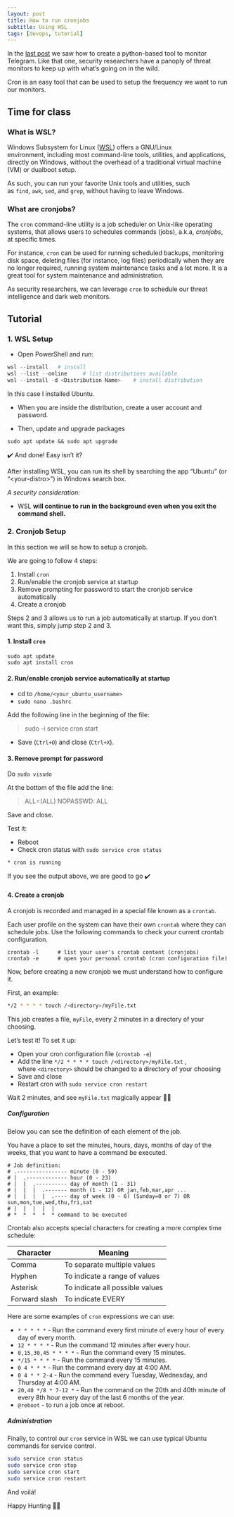 ```yaml
---
layout: post
title: How to run cronjobs
subtitle: Using WSL
tags: [devops, tutorial]
---
```


In the [last post](https://olgacarvalho.github.io/2023-08-04-how-to-monitor-telegram/) we saw how to create a python-based tool to monitor Telegram. Like that one, security researchers have a panoply of threat monitors to keep up with what’s going on in the wild.

Cron is an easy tool that can be used to setup the frequency we want to run our monitors.

  

## Time for class

### What is WSL?

Windows Subsystem for Linux ([WSL](https://learn.microsoft.com/en-us/windows/wsl/about "https://learn.microsoft.com/en-us/windows/wsl/about")) offers a GNU/Linux environment, including most command-line tools, utilities, and applications, directly on Windows, without the overhead of a traditional virtual machine (VM) or dualboot setup.  

As such, you can run your favorite Unix tools and utilities, such as `find`, `awk`, `sed`, and `grep`, without having to leave Windows.

  

### What are cronjobs?

The `cron` command-line utility is a job scheduler on Unix-like operating systems, that allows users to schedules commands (jobs), a.k.a, _cronjobs_, at specific times.  

For instance, `cron` can be used for running scheduled backups, monitoring disk space, deleting files (for instance, log files) periodically when they are no longer required, running system maintenance tasks and a lot more. It is a great tool for system maintenance and administration.

  

As security researchers, we can leverage `cron` to schedule our threat intelligence and dark web monitors.

  

  

## Tutorial

### 1\. WSL Setup

* Open PowerShell and run:

```powershell
wsl --install   # install
wsl --list --online     # list distributions available
wsl --install -d <Distribution Name>    # install distribution
```

In this case I installed Ubuntu.


* When you are inside the distribution, create a user account and password.


* Then, update and upgrade packages

```
sudo apt update && sudo apt upgrade
```

  

✔️ And done! Easy isn’t it?

  

After installing WSL, you can run its shell by searching the app “Ubuntu” (or “\<your-distro>”) in Windows search box.

  

_A security consideration:_

- WSL **will continue to run in the background even when you exit the command shell.**

  

  

### 2\. Cronjob Setup

In this section we will se how to setup a cronjob. 

  

We are going to follow 4 steps:

1. Install `cron`
2. Run/enable the cronjob service at startup
3. Remove prompting for password to start the cronjob service automatically
4. Create a cronjob

  

Steps 2 and 3 allows us to run a job automatically at startup. If you don’t want this, simply jump step 2 and 3.

  

  

#### 1\. Install `cron`

```
sudo apt update
sudo apt install cron
```

  

  

#### 2\. Run/enable cronjob service automatically at startup

- cd to `/home/<your_ubuntu_username>`
- `sudo nano .bashrc`

Add the following line in the beginning of the file:

> sudo -i service cron start

- Save (`Ctrl+O`) and close (`Ctrl+X`).
  

#### 3\. Remove prompt for password

Do `sudo visudo`

At the bottom of the file add the line: 

> <your WSL ubuntu username> ALL=(ALL) NOPASSWD: ALL

Save and close.
  

Test it:

- Reboot
- Check cron status with `sudo service cron status`

```
* cron is running
```

If you see the output above, we are good to go ✔️

  

#### 4\. Create a cronjob

A cronjob is recorded and managed in a special file known as a `crontab`.

Each user profile on the system can have their own `crontab` where they can schedule jobs. Use the following commands to check your current crontab configuration.  

```
crontab -l      # list your user's crontab content (cronjobs)
crontab -e      # open your personal crontab (cron configuration file)
```

  

Now, before creating a new cronjob we must understand how to configure it.

  

First, an example:

```sh
*/2 * * * * touch /<directory>/myFile.txt
```

This job creates a file, `⁠myFile`⁠, every 2 minutes in a directory of your choosing.

  

Let’s test it! To set it up:

- Open your cron configuration file (`crontab -e`)
- Add the line `*/2 * * * * touch /<directory>/myFile.txt` , where `<directory>` should be changed to a directory of your choosing
- Save and close
- Restart cron with `sudo service cron restart`

  

Wait 2 minutes, and see `myFile.txt` magically appear 🧙‍♀️

  

##### Configuration

Below you can see the definition of each element of the job. 

You have a place to set the minutes, hours, days, months of day of the weeks, that you want to have a command be executed.

  

```
# Job definition:
# .---------------- minute (0 - 59)
# |  .------------- hour (0 - 23)
# |  |  .---------- day of month (1 - 31)
# |  |  |  .------- month (1 - 12) OR jan,feb,mar,apr ...
# |  |  |  |  .---- day of week (0 - 6) (Sunday=0 or 7) OR sun,mon,tue,wed,thu,fri,sat
# |  |  |  |  |
# *  *  *  *  * command to be executed
```

  

Crontab also accepts special characters for creating a more complex time schedule:

| **Character** | **Meaning** |
| --- | --- |
| Comma | To separate multiple values |
| Hyphen | To indicate a range of values |
| Asterisk | To indicate all possible values |
| Forward slash | To indicate EVERY |

  

  

Here are some examples of `cron` expressions we can use:

- `* * * * *` - Run the command every first minute of every hour of every day of every month.
- `12 * * * *` - Run the command 12 minutes after every hour.
- `0,15,30,45 * * * *` - Run the command every 15 minutes.
- `*/15 * * * *` - Run the command every 15 minutes.
- `0 4 * * *` - Run the command every day at 4:00 AM.
- `0 4 * * 2-4` - Run the command every Tuesday, Wednesday, and Thursday at 4:00 AM.
- `20,40 */8 * 7-12 *` - Run the command on the 20th and 40th minute of every 8th hour every day of the last 6 months of the year.
- `@reboot` - to run a job once at reboot. 

  

  

##### Administration

Finally, to control our `cron` service in WSL we can use typical Ubuntu commands for service control.

```sh
sudo service cron status
sudo service cron stop
sudo service cron start
sudo service cron restart

```

  

And voilá!

Happy Hunting 🕵️‍♀️